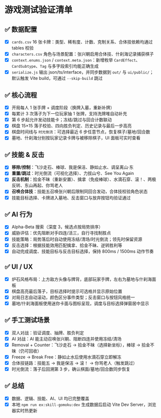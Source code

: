 # 游戏测试验证清单

## ✅ 数据配置
- [x] `cards.csv` 16 张卡牌：类型、稀有度、计数、克制关系、合体技依赖均通过 tables 校验
- [x] `characters.csv` 角色与场景配置：张兴朝启用合体技、什刹海记录捕获棋子
- [x] `context.enums.json` / `context.meta.json`：新增枚举 `CardEffect`、`CardSubtype`、`Tag` 与多字段索引均能正确生成
- [x] `serialize.js` 输出 json/ts/interface，并同步数据到 `out/` 与 `ui/public/`；默认触发 Vite build，可通过 `--skip-build` 跳过

## ✅ 核心流程
- [x] 开局每人 1 张手牌 + 调度阶段（换牌入墓，重新补牌）
- [x] 每累计 3 次落子为下一位玩家抽 1 张牌，支持洗牌堆自动补充
- [x] 第 6 步起允许发动技能卡；冻结/跳过与回合计数联动
- [x] 棋盘 15×15 落子校验、四向胜负判定、历史记录与最后一步高亮
- [x] 棋盘时间线与 `时光倒流`：可选择最近 6 步任意节点，恢复棋子/墓地/回合数
- [x] 墓地、什刹海分别按玩家记录卡牌与被移除棋子，UI 面板可实时查看

## ✅ 技能 & 反击
- [x] **移除/控制**：飞沙走石、棒球、我是保洁、静如止水、调呈离山·东
- [x] **重置/跳过**：时光倒流（可视化选择）、力拔山兮、See You Again
- [x] **反击机制**：拾金不昧（重新安置）、擒拿（免疫棒球）、水滴石穿、滚！、两极反转、东山再起、你骂老人
- [x] **召唤合体技**：技能五召唤张兴朝后限制同回合发动，合体技校验角色状态
- [x] 技能目标选择、卡牌进入墓地、反击窗口与放弃按钮均验证通过

## ✅ AI 行为
- [x] Alpha-Beta 搜索（深度 3，候选点按局势排序）
- [x] 威胁评估：优先阻断对手四连/活三，自行寻找制胜点
- [x] 技能策略：局势落后时自动使用冻结/清场/时光倒流；领先时保留资源
- [x] 反击选择：根据技能效用匹配擒拿、拾金不昧、逆转胜利等
- [x] 自动完成调度、技能目标与反击目标选择，保持 800ms / 1500ms 动作节奏

## ✅ UI / UX
- [x] 炉石风格布局：上方敌方头像与牌背，底部玩家手牌，左右为墓地与什刹海面板
- [x] 棋盘高亮最后落子，目标选择时提示可选格并显示原始位置
- [x] 对局日志自动滚动，颜色区分事件类型；反击窗口与按钮风格统一
- [x] 墓地/什刹海面板使用迷你卡面与图标呈现，调度与目标选择弹窗居中显示

## ✅ 手工测试场景
- [x] 双人对战：验证调度、抽牌、胜负判定
- [x] AI 对战：AI 能主动召唤张兴朝、阻断四连并使用冻结/清场
- [x] Removal + Counter：飞沙走石 → 拾金不昧（选择新坐标），棒球 → 拾金不昧（仍可回收）
- [x] Freeze → Break Free：静如止水后使用水滴石穿立即解冻
- [x] 合体技链路：技能五 → 我是保洁 → 滚！ → 你骂老人（触发跳过）
- [x] 时光倒流：落子后回溯第 3 步，确认棋面/墓地/回合数同步恢复

## ✅ 总结
- [x] 数据、逻辑、技能、AI、UI 均已完整覆盖
- [x] 本地 `npm run ex:skill-gomoku:dev` 生成数据后启动 Vite Dev Server，浏览器实时热更新
